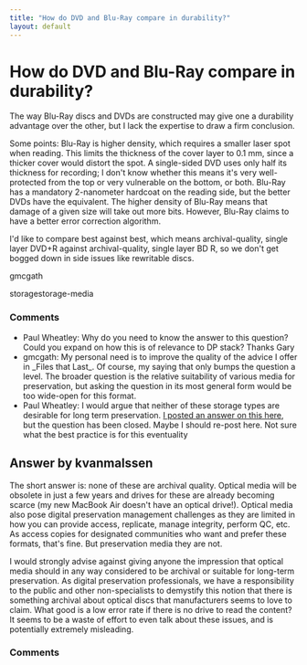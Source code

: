 ```yaml
---
title: "How do DVD and Blu-Ray compare in durability?"
layout: default
---
```

How do DVD and Blu-Ray compare in durability?
=====================
The way Blu-Ray discs and DVDs are constructed may give one a durability
advantage over the other, but I lack the expertise to draw a firm
conclusion.

Some points: Blu-Ray is higher density, which requires a smaller laser
spot when reading. This limits the thickness of the cover layer to 0.1
mm, since a thicker cover would distort the spot. A single-sided DVD
uses only half its thickness for recording; I don't know whether this
means it's very well-protected from the top or very vulnerable on the
bottom, or both. Blu-Ray has a mandatory 2-nanometer hardcoat on the
reading side, but the better DVDs have the equivalent. The higher
density of Blu-Ray means that damage of a given size will take out more
bits. However, Blu-Ray claims to have a better error correction
algorithm.

I'd like to compare best against best, which means archival-quality,
single layer DVD+R against archival-quality, single layer BD R, so we
don't get bogged down in side issues like rewritable discs.

gmcgath

<div class="tags"><span class="tag">storage</span><span class="tag">storage-media</span></div>

### Comments ###
* Paul Wheatley: Why do you need to know the answer to this question? Could you expand on
how this is of relevance to DP stack? Thanks Gary
* gmcgath: My personal need is to improve the quality of the advice I offer in
\_Files that Last\_. Of course, my saying that only bumps the question a
level. The broader question is the relative suitability of various media
for preservation, but asking the question in its most general form would
be too wide-open for this format.
* Paul Wheatley: I would argue that neither of these storage types are desirable for long
term preservation. [I posted an answer on this
here](http://digitalpreservation.stackexchange.com/questions/5/comparative-lifetimes-of-digital-media/46\#46),
but the question has been closed. Maybe I should re-post here. Not sure
what the best practice is for this eventuality


Answer by kvanmalssen
----------------
The short answer is: none of these are archival quality. Optical media
will be obsolete in just a few years and drives for these are already
becoming scarce (my new MacBook Air doesn't have an optical drive!).
Optical media also pose digital preservation management challenges as
they are limited in how you can provide access, replicate, manage
integrity, perform QC, etc. As access copies for designated communities
who want and prefer these formats, that's fine. But preservation media
they are not.

I would strongly advise against giving anyone the impression that
optical media should in any way considered to be archival or suitable
for long-term preservation. As digital preservation professionals, we
have a responsibility to the public and other non-specialists to
demystify this notion that there is something archival about optical
discs that manufacturers seems to love to claim. What good is a low
error rate if there is no drive to read the content? It seems to be a
waste of effort to even talk about these issues, and is potentially
extremely misleading.

### Comments ###

